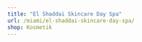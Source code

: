 ```yaml
---
title: "El Shaddai Skincare Day Spa"
url: /miami/el-shaddai-skincare-day-spa/
shop: Kosmetik
---
```

